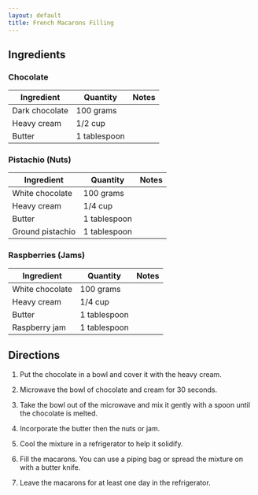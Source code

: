 ```yaml
---
layout: default
title: French Macarons Filling
---
```

## Ingredients

### Chocolate
Ingredient | Quantity | Notes
---|---|---
Dark chocolate | 100 grams |
Heavy cream | 1/2 cup |
Butter | 1 tablespoon |

### Pistachio (Nuts)
Ingredient | Quantity | Notes
---|---|---
White chocolate | 100 grams |
Heavy cream | 1/4 cup |
Butter | 1 tablespoon |
Ground pistachio | 1 tablespoon |

### Raspberries (Jams)
Ingredient | Quantity | Notes
---|---|---
White chocolate | 100 grams |
Heavy cream | 1/4 cup |
Butter | 1 tablespoon |
Raspberry jam | 1 tablespoon |

## Directions
1. Put the chocolate in a bowl and cover it with the heavy cream.

1. Microwave the bowl of chocolate and cream for 30 seconds.

1. Take the bowl out of the microwave and mix it gently with a spoon until the chocolate is melted.

1. Incorporate the butter then the nuts or jam.

1. Cool the mixture in a refrigerator to help it solidify.

1. Fill the macarons. You can use a piping bag or spread the mixture on with a butter knife.

1. Leave the macarons for at least one day in the refrigerator.
